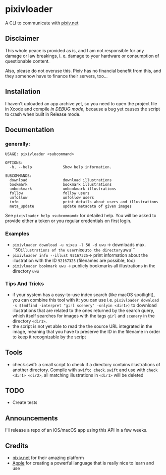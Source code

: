 #  pixivloader

A CLI to communicate with [pixiv.net](https://pixiv.net)

## Disclaimer

This whole peace is provided as is, and I am not responsible for any damage or law breakings, i. e. damage to your hardware or consumption of questionable content.

Also, please do not overuse this. Pixiv has no financial benefit from this, and they somehow have to finance their servers, too...

## Installation

I haven't uploaded an app archive yet, so you need to open the project file in Xcode and compile *in DEBUG mode*, because a bug yet causes the script to crash when built in Release mode.

## Documentation

### generally:
```
USAGE: pixivloader <subcommand>

OPTIONS:
  -h, --help              Show help information.

SUBCOMMANDS:
  download                download illustrations
  bookmark                bookmark illustrations
  unbookmark              unbookmark illustrations
  follow                  follow users
  unfollow                unfollow users
  info                    print details about users and illustrations
  meta_update             update metadata of given images
```

See ```pixivloader help <subcommand>``` for detailed help.
You will be asked to provide either a token or you regular credentials on first login.

### Examples

- ```pixivloader download -u nixeu -l 50 -d uwu``` -> downloads max. ``50``` illustrations of the user ```nixeu``` to the directory ```uwu```
- ```pixivloader info --illust 92167325```-> print information about the illustration with the ID ```92167325``` (filenames are possible, too)
- ```pixivloader bookmark uwu``` -> publicly bookmarks all illustrations in the directory ```uwu```

### Tips And Tricks
- if your system has a easy-to-use index search (like macOS spotlight), you can combine this tool with it: you can use i.e. ```pixivloader download -s $(mdfind -interpret "girl scenery" -onlyin <dir1>)``` to download illustrations that are related to the ones returned by the search query, which itself searches for images with the tags ```girl``` and ```scenery``` in the directory ```<dir1>```.
- the script is not yet able to read the the source URL integrated in the image, meaning that you have to preserve the ID in the filename in order to keep it recognizable by the script

## Tools
- check.swift: a small script to check if a directory contains illustrations of another directory. Compile with ```swiftc check.swift``` and use with ```check <dir1> <dir2>```, all matching illustrations in ```<dir1>``` will be deleted

## TODO
- Create tests

## Announcements
I'll release a repo of an iOS/macOS app using this API in a few weeks.


## Credits
- [pixiv.net](https://pixiv.net) for their amazing platform
- [Apple](https://github.com/apple) for creating a powerful language that is really nice to learn and use


